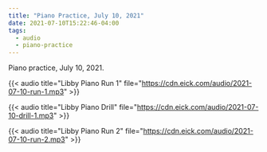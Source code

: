 ```yaml
---
title: "Piano Practice, July 10, 2021"
date: 2021-07-10T15:22:46-04:00
tags: 
  - audio
  - piano-practice
---
```

Piano practice, July 10, 2021.

{{< audio title="Libby Piano Run 1" file="https://cdn.eick.com/audio/2021-07-10-run-1.mp3" >}}

{{< audio title="Libby Piano Drill" file="https://cdn.eick.com/audio/2021-07-10-drill-1.mp3" >}}

{{< audio title="Libby Piano Run 2" file="https://cdn.eick.com/audio/2021-07-10-run-2.mp3" >}}

